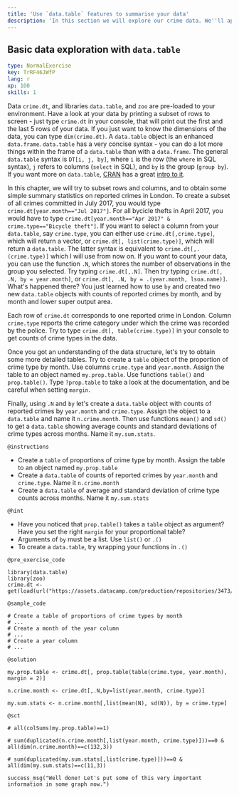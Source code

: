 ```yaml
---
title: 'Use `data.table` features to summarise your data'
description: 'In this section we will explore our crime data. We''ll apply a few useful functionalities from `data.table` to derive some basic summary stats. Hold on to your hat!'
---
```


## Basic data exploration with `data.table`

```yaml
type: NormalExercise
key: TrRF46JWfP
lang: r
xp: 100
skills: 1
```

Data `crime.dt`, and libraries `data.table`, and `zoo` are pre-loaded to your environment. Have a look at your data by printing a subset of rows to screen - just type `crime.dt` in your console, that will print out the first and the last 5 rows of your data. If you just want to know  the dimensions of the data, you can type `dim(crime.dt)`. A `data.table` object is an enhanced `data.frame`. `data.table` has a very concise syntax - you can do a lot more things within the frame of a `data.table` than with a `data.frame`. The general `data.table` syntax is `DT[i, j, by]`, where `i` is the row (the `where` in SQL syntax), `j` refers to columns (`select` in SQL), and `by` is the group (`group by`). If you want more on `data.table`, [CRAN](https://cran.r-project.org/) has a great [intro to it](https://cran.r-project.org/web/packages/data.table/vignettes/datatable-intro.html).

In this chapter, we will try to subset rows and columns, and to obtain some simple summary statistics on reported crimes in London. To create a subset of all crimes committed in July 2017, you would type `crime.dt[year.month=="Jul 2017"]`. For all bycicle thefts in April 2017, you would have to type `crime.dt[year.month=="Apr 2017" & crime.type=="Bicycle theft"]`. If you want to select a column from your `data.table`, say `crime.type`, you can either use `crime.dt[,crime.type]`, which will return a vector, or `crime.dt[, list(crime.type)]`, which will return a `data.table`. The latter syntax is equivalent to `crime.dt[,.(crime.type)]` which I will use from now on. If you want to count your data, you can use the function `.N`, which stores the number of observations in the group you selected. Try typing `crime.dt[,.N]`. Then try typing `crime.dt[, .N, by = year.month]`, or `crime.dt[, .N, by = .(year.month, lsoa.name)]`. What's happened there? You just learned how to use `by` and created two new `data.table` objects with counts of reported crimes by month, and by month and lower super output area.

Each row of `crime.dt` corresponds to one reported crime in London. Column `crime.type` reports the crime category under which the crime was recorded by the police. Try to type `crime.dt[, table(crime.type)]` in your console to get counts of crime types in the data.

Once you got an understanding of the data structure, let's try to obtain some more detailed tables. Try to create a `table` object of the proportion of crime type by month. Use columns `crime.type` and `year.month`. Assign the table to an object named `my.prop.table`. Use functions `table()` and `prop.table()`. Type `?prop.table` to take a look at the documentation, and be careful when setting `margin`.

Finally, using `.N` and `by` let's create a `data.table` object with counts of reported crimes by `year.month` and `crime.type`. Assign the object to a `data.table` and name it `n.crime.month`. Then use functions `mean()` and `sd()` to get a `data.table` showing average counts and standard deviations of crime types across months. Name it `my.sum.stats`.

`@instructions`
- Create a `table` of proportions of crime type by month. Assign the table to an object named `my.prop.table`
- Create a `data.table` of counts of reported crimes by `year.month` and `crime.type`. Name it `n.crime.month`
- Create a `data.table` of average and standard deviation of crime type counts across months. Name it `my.sum.stats`

`@hint`
- Have you noticed that `prop.table()` takes a `table` object as argument? Have you set the right `margin` for your proportional table?
- Arguments of `by` must be a list. Use `list()` or `.()`
- To create a `data.table`, try wrapping your functions in `.()`

`@pre_exercise_code`
```{r}
library(data.table)
library(zoo)
crime.dt <- get(load(url("https://assets.datacamp.com/production/repositories/3473/datasets/4d5a49235837d2e83ec16f486f1bc541b89286f2/crime_dt_wide_1.rda")))
```

`@sample_code`
```{r}
# Create a table of proportions of crime types by month
# ...
# Create a month of the year column
# ...
# Create a year column
# ...
```

`@solution`
```{r}
my.prop.table <- crime.dt[, prop.table(table(crime.type, year.month), margin = 2)]

n.crime.month <- crime.dt[,.N,by=list(year.month, crime.type)]

my.sum.stats <- n.crime.month[,list(mean(N), sd(N)), by = crime.type]	
```

`@sct`
```{r}
# all(colSums(my.prop.table)==1)

# sum(duplicated(n.crime.month[,list(year.month, crime.type)]))==0 & all(dim(n.crime.month)==c(132,3))
       
# sum(duplicated(my.sum.stats[,list(crime.type)]))==0 & all(dim(my.sum.stats)==c(11,3))

success_msg("Well done! Let's put some of this very important information in some graph now.")
```
